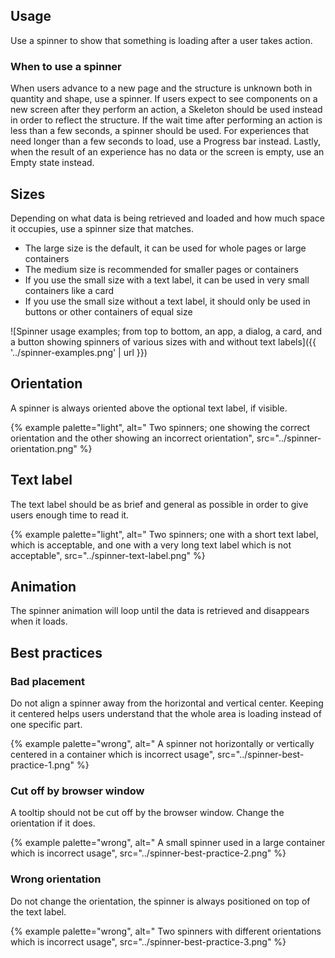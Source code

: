 ## Usage

Use a spinner to show that something is loading after a user takes action.

### When to use a spinner

When users advance to a new page and the structure is unknown both in quantity 
and shape, use a spinner. If users expect to see components on a new screen 
after they perform an action, a Skeleton should be used instead in order to 
reflect the structure. If the wait time after performing an action is less than 
a few seconds, a spinner should be used. For experiences that need longer than a 
few seconds to load, use a Progress bar instead. Lastly, when the result of an 
experience has no data or the screen is empty, use an Empty state instead.

## Sizes

Depending on what data is being retrieved and loaded and how much space it 
occupies, use a spinner size that matches.

- The large size is the default, it can be used for whole pages or large containers
- The medium size is recommended for smaller pages or containers
- If you use the small size with a text label, it can be used in very small containers like a card
- If you use the small size without a text label, it should only be used in buttons or other containers of equal size

![Spinner usage examples; from top to bottom, an app, a dialog, a card, and a 
button showing spinners of various sizes with and without text labels]({{ 
'../spinner-examples.png' | url }})

## Orientation

A spinner is always oriented above the optional text label, if visible.

{% example palette="light",
          alt=" Two spinners; one showing the correct orientation and the other showing an incorrect orientation",
          src="../spinner-orientation.png" %}

## Text label

The text label should be as brief and general as possible in order to give users 
enough time to read it.

{% example palette="light",
          alt=" Two spinners; one with a short text label, which is acceptable, and one with a very long text label which is not acceptable",
          src="../spinner-text-label.png" %}

## Animation

The spinner animation will loop until the data is retrieved and disappears when 
it loads.

## Best practices

### Bad placement

Do not align a spinner away from the horizontal and vertical center. Keeping it 
centered helps users understand that the whole area is loading instead of one 
specific part.

{% example palette="wrong",
          alt=" A spinner not horizontally or vertically centered in a container which is incorrect usage",
          src="../spinner-best-practice-1.png" %}

### Cut off by browser window

A tooltip should not be cut off by the browser window. Change the orientation if 
it does.

{% example palette="wrong",
          alt=" A small spinner used in a large container which is incorrect usage",
          src="../spinner-best-practice-2.png" %}

### Wrong orientation

Do not change the orientation, the spinner is always positioned on top of the 
text label.

{% example palette="wrong",
          alt=" Two spinners with different orientations which is incorrect usage",
          src="../spinner-best-practice-3.png" %}

